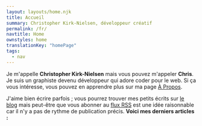 ```yaml
---
layout: layouts/home.njk
title: Accueil
summary: Christopher Kirk-Nielsen, développeur créatif
permalink: /fr/
navtitle: Home
ownstyles: home
translationKey: "homePage"
tags:
  - nav
---
```


Je m'appelle **Christopher Kirk-Nielsen** mais vous pouvez m'appeler **Chris**. Je suis un graphiste devenu développeur qui adore coder pour le web. Si ça vous intéresse, vous pouvez en apprendre plus sur ma page [À Propos](/fr/a-propos/).

J'aime bien écrire parfois ; vous pourrez trouver mes petits écrits sur [le blog](/fr/blog/) mais peut-être que vous abonner au [flux RSS](/fr/feed.xml) est une idée raisonnable car il n'y a pas de rythme de publication précis. **Voici mes derniers articles :**